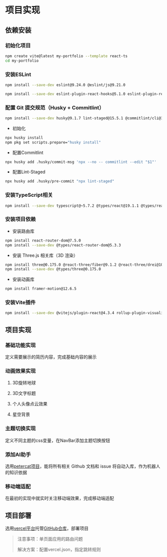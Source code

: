 # 项目实现

## 依赖安装

### 初始化项目

```bash
npm create vite@latest my-portfolio --template react-ts
cd my-portfolio
```

### 安装ESLint

```bash
npm install --save-dev eslint@9.24.0 @eslint/js@9.21.0
```

```bash
npm install --save-dev eslint-plugin-react-hooks@5.1.0 eslint-plugin-react-refresh@0.4.19
```

### 配置 Git 提交规范（Husky + Commitlint）

```bash
npm install --save-dev husky@9.1.7 lint-staged@15.5.1 @commitlint/cli@19.8.0 @commitlint/config-conventional@19.8.0
```

- 初始化

```bash
npx husky install
npm pkg set scripts.prepare="husky install"
```

- 配置Commitlint

```bash
npx husky add .husky/commit-msg 'npx --no -- commitlint --edit "$1"'
```

- 配置Lint-Staged

```bash
npx husky add .husky/pre-commit "npx lint-staged"
```

### 安装TypeScript相关

```bash
npm install --save-dev typescript@~5.7.2 @types/react@19.1.1 @types/react-dom@19.0.4
```

### 安装项目依赖

- 安装路由库

```bash
npm install react-router-dom@7.5.0
npm install --save-dev @types/react-router-dom@5.3.3
```

- 安装 Three.js 相关库（3D 渲染）

```bash
npm install three@0.175.0 @react-three/fiber@9.1.2 @react-three/drei@10.0.6
npm install --save-dev @types/three@0.175.0
```

- 安装动画库

```bash
npm install framer-motion@12.6.5
```

### 安装Vite插件

```bash
npm install --save-dev @vitejs/plugin-react@4.3.4 rollup-plugin-visualizer@5.14.0
```

## 项目实现

### 基础功能实现

定义需要展示的简历内容，完成基础内容的展示

### 动画效果实现

1. 3D旋转地球

2. 3D文字标题

3. 个人头像点云效果

4. 星空背景

### 主题切换实现

定义不同主题的css变量，在NavBar添加主题切换按钮

### 添加AI助手

选用[petercat项目](https://github.com/petercat-ai/petercat)，能将所有相关 Github 文档和 issue 将自动入库，作为机器人的知识依据

### 移动端适配

在最初的实现中就实时关注移动端效果，完成移动端适配

## 项目部署

选用[vercel平台](https://vercel.com/)托管[GitHub仓库](https://github.com/qwangry/my-portfolio)，部署项目

> 注意事项：单页面应用的路由问题
> 
> 解决方案：配置vercel.json，指定跳转规则